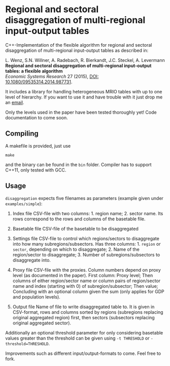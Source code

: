 # Regional and sectoral disaggregation of multi-regional input-output tables

C++-Implementation of the flexible algorithm for regional and sectoral disaggregation of multi-regional input-output tables as described in:

L. Wenz, S.N. Willner, A. Radebach, R. Bierkandt, J.C. Steckel, A. Levermann  
**Regional and sectoral disaggregation of multi-regional input-output tables: a flexible algorithm**  
*Economic Systems Research* 27 (2015), [DOI: 10.1080/09535314.2014.987731](http://dx.doi.org/10.1080/09535314.2014.987731).

It includes a library for handling heterogeneous MRIO tables with up to one level of hierarchy. If you want to use it and have trouble with it just drop me an [email](mailto:sven.willner@pik-potsdam.de).

Only the levels used in the paper have been tested thoroughly yet! Code documentation to come soon.

## Compiling

A makefile is provided, just use
```
make
```
and the binary can be found in the `bin` folder. Compiler has to support C++11, only tested with GCC.

## Usage

`disaggregation` expects five filenames as parameters (example given under `examples/simple`):

1. Index file
CSV-file with two columns: 1. region name; 2. sector name. Its rows correspond to the rows and columns of the basetable file.

2. Basetable file
CSV-file of the basetable to be disaggregated

3. Settings file
CSV-file to control which regions/sectors to disaggregate into how many subregions/subsectors. Has three columns: 1. `region` or `sector`, depending on which to disaggregate; 2. Name of the region/sector to disaggregate; 3. Number of subregions/subsectors to disaggregate into.

4. Proxy file
CSV-file with the proxies. Column numbers depend on proxy level (as documented in the paper). First column: Proxy level; Then columns of either region/sector name or column pairs of region/sector name and index (starting with 0) of subregion/subsector; Then value; Concluding with an optional column given the sum (only applies for GDP and population levels).

5. Output file
Name of file to write disaggregated table to. It is given in CSV-format, rows and columns sorted by regions (subregions replacing original aggregated region) first, then sectors (subsectors replacing original aggregated sector).

Additionally an optional threshold parameter for only considering basetable values greater than the threshold can be given using `-t THRESHOLD` or `-threshold=THRESHOLD`.

Improvements such as different input/output-formats to come. Feel free to fork.

